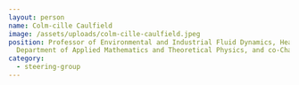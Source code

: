```yaml
---
layout: person
name: Colm-cille Caulfield
image: /assets/uploads/colm-cille-caulfield.jpeg
position: Professor of Environmental and Industrial Fluid Dynamics, Head of the
  Department of Applied Mathematics and Theoretical Physics, and co-Chair, C2D3
category:
  - steering-group
---
```

